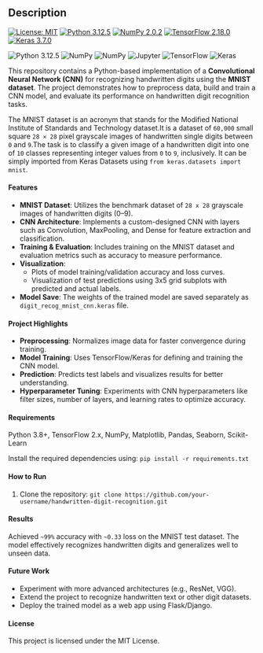 ## Description


[![License: MIT](https://img.shields.io/badge/License-MIT-green-MIT.svg)](https://github.com/baksho/ml-handson/blob/main/LICENSE)
[![Python 3.12.5](https://img.shields.io/badge/python-3.12.5-3670A0?style=for-the-badge&logo=python&logoColor=ffffff)](https://www.python.org/downloads/release/python-3125/)
[![NumPy 2.0.2](https://img.shields.io/badge/numpy-2.0.2-777BB4?style=for-the-badge&logo=numpy&logoColor=ffffff)](https://numpy.org/)
[![TensorFlow 2.18.0](https://img.shields.io/badge/tensorflow-2.18.0-FF6E00?style=for-the-badge&logo=tensorflow&logoColor=ffffff)](https://www.tensorflow.org/)
[![Keras 3.7.0](https://img.shields.io/badge/keras-3.7.0-D00000?style=for-the-badge&logo=keras&logoColor=ffffff)](https://keras.io/)


<img alt="Python 3.12.5" src="https://img.shields.io/badge/python-3670A0?style=for-the-badge&logo=python&logoColor=ffdd54"/> <img alt="NumPy" src="https://img.shields.io/badge/numpy-%23013243.svg?style=for-the-badge&logo=numpy&logoColor=white"/> <img alt="NumPy" src="https://img.shields.io/badge/Numpy-777BB4?style=for-the-badge&logo=numpy&logoColor=white"/> <img alt="Jupyter" src="https://img.shields.io/badge/Jupyter-%23F37626.svg?style=for-the-badge&logo=Jupyter&logoColor=white" /> <img alt="TensorFlow" src="https://img.shields.io/badge/TensorFlow-%23FF6F00.svg?style=for-the-badge&logo=TensorFlow&logoColor=white" /> <img alt="Keras" src="https://img.shields.io/badge/Keras-%23D00000.svg?style=for-the-badge&logo=Keras&logoColor=white"/>

This repository contains a Python-based implementation of a **Convolutional Neural Network (CNN)** for recognizing handwritten digits using the **MNIST dataset**. The project demonstrates how to preprocess data, build and train a CNN model, and evaluate its performance on handwritten digit recognition tasks.

The MNIST dataset is an acronym that stands for the Modified National Institute of Standards and Technology dataset.It is a dataset of `60,000` small square `28 × 28` pixel grayscale images of handwritten single digits between `0` and `9`.The task is to classify a given image of a handwritten digit into one of `10` classes representing integer values from `0` to `9`, inclusively. It can be simply imported from Keras Datasets using `from keras.datasets import mnist`.

#### Features
- **MNIST Dataset**: Utilizes the benchmark dataset of `28 x 28` grayscale images of handwritten digits (0–9).
- **CNN Architecture**: Implements a custom-designed CNN with layers such as Convolution, MaxPooling, and Dense for feature extraction and classification.
- **Training & Evaluation**: Includes training on the MNIST dataset and evaluation metrics such as accuracy to measure performance.
- **Visualization**:
  - Plots of model training/validation accuracy and loss curves.
  - Visualization of test predictions using 3x5 grid subplots with predicted and actual labels.
- **Model Save**: The weights of the trained model are saved separately as `digit_recog_mnist_cnn.keras` file.

#### Project Highlights
- **Preprocessing**: Normalizes image data for faster convergence during training.
- **Model Training**: Uses TensorFlow/Keras for defining and training the CNN model.
- **Prediction**: Predicts test labels and visualizes results for better understanding.
- **Hyperparameter Tuning**: Experiments with CNN hyperparameters like filter sizes, number of layers, and learning rates to optimize accuracy.

#### Requirements
Python 3.8+, TensorFlow 2.x, NumPy, Matplotlib, Pandas, Seaborn, Scikit-Learn

Install the required dependencies using:
`pip install -r requirements.txt`

#### How to Run
1. Clone the repository:
   `git clone https://github.com/your-username/handwritten-digit-recognition.git`

#### Results
Achieved `~99%` accuracy with `~0.33` loss on the MNIST test dataset. The model effectively recognizes handwritten digits and generalizes well to unseen data.

#### Future Work
- Experiment with more advanced architectures (e.g., ResNet, VGG).
- Extend the project to recognize handwritten text or other digit datasets.
- Deploy the trained model as a web app using Flask/Django.

#### License
This project is licensed under the MIT License.
